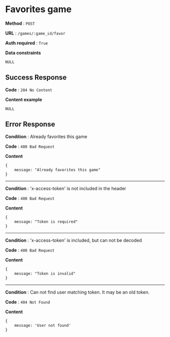 # Favorites game

**Method** : `POST`

**URL** : `/games/:game_id/favor`

**Auth required** : `True`

**Data constraints** 
```
NULL
```

## Success Response

**Code** : `204 No Content`

**Content example**
```
NULL
```

## Error Response

**Condition** : Already favorites this game

**Code** : `400 Bad Request`

**Content**

```
{
    message: "Already favorites this game"
}
```

***

**Condition** : 'x-access-token' is not included in the header

**Code** : `400 Bad Request`

**Content**
```
{
    message: "Token is required"
}
```

***

**Condition** : 'x-access-token' is included, but can not be decoded

**Code** : `400 Bad Request`

**Content**
```
{
    message: "Token is invalid"
}
```

***

**Condition** : Can not find user matching token. It may be an old token.

**Code** : `404 Not Found`

**Content**
```
{
    message: 'User not found'
}
```